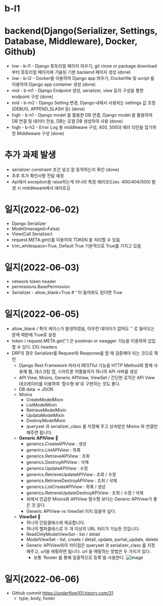 # b-l1

# backend(Django(Serializer, Settings, Database, Middleware), Docker, Github)
- low - b-l1 - Django 튜토리얼 페이지 띄우기, git clone or package download 부터 튜토리얼 페이지에 기술된 기본 backend 페이지 생성 (done) <br/>
- low - b-l2 - Docker를 이용하여 Django app 띄우기, Dockerfile 및 script 를 이용하여 Django app container 생성 (done) <br/>
- mid - b-m1 - Django Endpoint 생성, serializer, view 등의 구성을 통한 endpoint 구성 (done) <br/>
- mid - b-m2 - Django Setting 변경, Django 내에서 사용되는 settings 값 조정(DEBUG, APPEND_SLASH 등) (done) <br/>
- high - b-h1 - Django model 을 활용한 DB 연결, Django model 을 활용하여 DB 연결 및 데이터 전송, DB는 로컬 DB 생성하여 사용 (done) <br/>
- high - b-h2 - Error Log 용 middleware 구성, 400, 500대 에러 리턴을 잡기위한 Middleware 구성 (done) <br/>

# 추가 과제 발생

* serializer constraint 조건 넣고 잘 동작하는지 확인 (done)
* 추후 추가 확인사항 전달 예정
* Api에서 exception을 raise하는게 아니라 특정 에러코드(ex. 400/404/500) 발생 시 middleware에서 에러로깅

# 일지(2022-06-02)

* Django Serializer 
* Model(managed=False) 
* View(Call Serializer)
* request.META.get()를 이용하여 TOKEN 을 처리할 수 있음
* trim_whitespace=True, Default True 기본적으로 True를 가지고 있음

# 일지(2022-06-03)

* network token header
* permissions.BasePermission
* Serializer - allow_blank=True  # ''이 들어와도 된다면 True

# 일지(2022-06-05)

* allow_blank / 특이 케이스가 발생하였음, 아무런 데이터가 없어도 '' 로 들어오는 문제 때문에 True로 설정
* token / request.META.get('') 은 postman or swagger 기능을 이용하여 삽입할 수 있다. EX) headers
* DRF의 경우 Serializer를 Request와 Response를 할 때 검증해야 되는 것으로 확인
  * Django Rest Framework 따라서 RESTful 기능을 HTTP Method와 함께 사용해 웹, 데스크탑 앱, 스마트폰 어플들까지 하나의 API 서버를 생성
  * API View, Mixins, Generic APIView, ViewSet / 간단한 로직은 API View 데코레이터를 이용하여 '함수형 뷰'로 구현하는 것도 좋다.
  * DB data -> JSON 
  * Mixins
    * CreateModelMixin
    * ListModelMixin
    * RetrieveModelMixin
    * UpdataModelMixin
    * DestroyModelMixin
    * queryset 과 serializer_class 를 지정해 주고 상속받은 Mixins 와 연결만 해주면 됩니다.
  * **Generic APIView** &#x1F34E;
    * generics.CreateAPIView : 생성
    * generics.ListAPIView : 목록
    * generics.RetrieveAPIView : 조회
    * generics.DestroyAPIView : 삭제
    * generics.UpdateAPIView : 수정
    * generics.RetrieveUpdateAPIView : 조회 / 수정
    * generics.RetrieveDestroyAPIView : 조회 / 삭제
    * generics.ListCreateAPIView : 목록 / 생성
    * generics.RetrieveUpdateDestroyAPIView : 조회 / 수정 / 삭제
    * 위에서 언급한 Mixins와 APIView 함수형 보다는 Generic APIView가 좋은 것 같다.
    * Generic APIView vs ViewSet 이지 않을까 싶다.
  * **ViewSet** &#x1F34E;
    * 하나의 단일클래스에 제공합니다.
    * 하나의 헬퍼클래스로 두 개 이상의 URL 처리가 가능한 것입니다.
    * ReadOnlyModelViewSet - list / detail
    * ModelViewSet - list, create / detail, update, partial_update, delete
    * Generic APIView와의 차이점은 queryset 과 serializer_class 를 지정해주고, url을 매핑하면 됩니다. url 을 매핑하는 방법은 두 가지가 있다.
      * 보통 'Router 를 통해 일괄적으로 등록'을 사용한다. 
![image](https://user-images.githubusercontent.com/47213853/172044072-25f41057-963f-43d5-bdb8-4e7a72537622.png)

# 일지(2022-06-06)

* Github commit https://underflow101.tistory.com/31
  * type, body, footer
